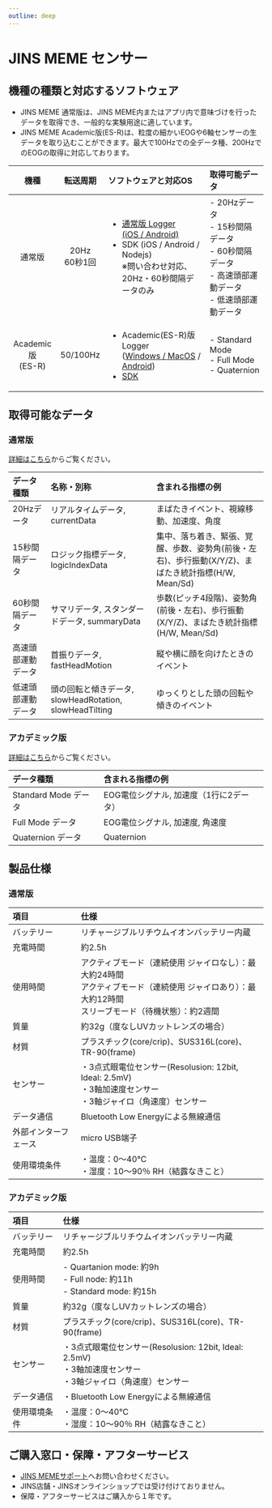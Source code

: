 ```yaml
---
outline: deep
---
```


# JINS MEME センサー

## 機種の種類と対応するソフトウェア

- JINS MEME 通常版は、JINS MEME内またはアプリ内で意味づけを行ったデータを取得でき、一般的な実験用途に適しています。
- JINS MEME Academic版(ES-R)は、粒度の細かいEOGや6軸センサーの生データを取り込むことができます。最大で100Hzでの全データ種、200HzでのEOGの取得に対応しております。

| 機種 | 転送周期 | ソフトウェアと対応OS | 取得可能データ |
| :---: | :---: | :--- | :--- |
| 通常版 | 20Hz<br/>60秒1回 | <ul><li>[通常版 Logger<br/> (iOS / Android)](/software/es/logger_app)</li><li>SDK (iOS / Android / Nodejs)<br/>※問い合わせ対応、20Hz・60秒間隔データのみ</li></ul> | - 20Hzデータ<br/>- 15秒間隔データ<br/>- 60秒間隔データ<br/>- 高速頭部運動データ<br/>- 低速頭部運動データ |
| Academic版<br/>(ES-R) | 50/100Hz | <ul><li>Academic(ES-R)版 Logger<br/>([Windows / MacOS](/software/with-pc/) / [Android](/software/with-android/))</li><li>[SDK](https://github.com/jins-meme/ES_R-Development-Kit)</li></ul>  | - Standard Mode<br/>- Full Mode<br/>- Quaternion |

## 取得可能なデータ

### 通常版

[詳細はこちら](/doc/data_es)からご覧ください。

| データ種類 | 名称・別称 | 含まれる指標の例 |
|:---|:---|:---|
| 20Hzデータ | リアルタイムデータ, currentData | まばたきイベント、視線移動、加速度、角度 |
| 15秒間隔データ | ロジック指標データ, logicIndexData | 集中、落ち着き、緊張、覚醒、歩数、姿勢角(前後・左右)、歩行振動(X/Y/Z)、まばたき統計指標(H/W, Mean/Sd) |
| 60秒間隔データ | サマリデータ, スタンダードデータ, summaryData | 歩数(ピッチ4段階)、姿勢角(前後・左右)、歩行振動(X/Y/Z)、まばたき統計指標(H/W, Mean/Sd) | 
| 高速頭部運動データ | 首振りデータ, fastHeadMotion | 縦や横に顔を向けたときのイベント |
| 低速頭部運動データ | 頭の回転と傾きデータ, slowHeadRotation, slowHeadTilting | ゆっくりとした頭の回転や傾きのイベント |

### アカデミック版

[詳細はこちら](/doc/data_esr)からご覧ください。

| データ種類 | 含まれる指標の例 |
|:---|:---|
| Standard Mode データ | EOG電位シグナル, 加速度（1行に2データ） |
| Full Mode データ | EOG電位シグナル, 加速度, 角速度 |
| Quaternion データ | Quaternion |


## 製品仕様

### 通常版

| 項目 | 仕様 |
|:---|:---|
| バッテリー | リチャージブルリチウムイオンバッテリー内蔵 |
| 充電時間 | 約2.5h |
| 使用時間 | アクティブモード（連続使用 ジャイロなし）：最大約24時間<br/>アクティブモード（連続使用 ジャイロあり）：最大約12時間<br/>スリーブモード（待機状態）：約2週間 |
| 質量 | 約32g（度なしUVカットレンズの場合） |
| 材質 | プラスチック(core/crip)、SUS316L(core)、TR-90(frame) |
| センサー | ・3点式眼電位センサー(Resolusion: 12bit, Ideal: 2.5mV)<br>・3軸加速度センサー<br>・3軸ジャイロ（角速度）センサー |
| データ通信 | Bluetooth Low Energyによる無線通信 |
| 外部インターフェース | micro  USB端子  |
| 使用環境条件 | ・温度：0～40℃<br>・湿度：10～90％ RH（結露なきこと） |

### アカデミック版

| 項目 | 仕様 |
|:---|:---|
| バッテリー | リチャージブルリチウムイオンバッテリー内蔵 |
| 充電時間 | 約2.5h |
| 使用時間 | - Quartanion mode: 約9h<br>- Full node: 約11h<br>- Standard mode: 約15h |
| 質量 | 約32g（度なしUVカットレンズの場合） |
| 材質 | プラスチック(core/crip)、SUS316L(core)、TR-90(frame) |
| センサー | ・3点式眼電位センサー(Resolusion: 12bit, Ideal: 2.5mV)<br>・3軸加速度センサー<br>・3軸ジャイロ（角速度）センサー |
| データ通信 | ・Bluetooth Low Energyによる無線通信 |
| 使用環境条件 | ・温度：0～40℃<br>・湿度：10～90％ RH（結露なきこと） |

## ご購入窓口・保障・アフターサービス

- [JINS MEMEサポート]()へお問い合わせください。
- JINS店舗・JINSオンラインショップでは受け付けておりません。
- 保障・アフターサービスはご購入から１年です。
